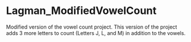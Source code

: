 # Lagman_ModifiedVowelCount
 Modified version of the vowel count project.
 This version of the project adds 3 more letters to count (Letters J, L, and M) in addition to the vowels. 
